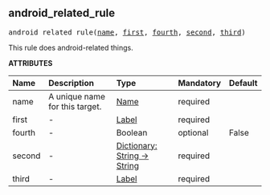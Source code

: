 <!-- Generated with Stardoc: http://skydoc.bazel.build -->



<a id="android_related_rule"></a>

## android_related_rule

<pre>
android_related_rule(<a href="#android_related_rule-name">name</a>, <a href="#android_related_rule-first">first</a>, <a href="#android_related_rule-fourth">fourth</a>, <a href="#android_related_rule-second">second</a>, <a href="#android_related_rule-third">third</a>)
</pre>

This rule does android-related things.

**ATTRIBUTES**


| Name  | Description | Type | Mandatory | Default |
| :------------- | :------------- | :------------- | :------------- | :------------- |
| <a id="android_related_rule-name"></a>name |  A unique name for this target.   | <a href="https://bazel.build/docs/build-ref.html#name">Name</a> | required |  |
| <a id="android_related_rule-first"></a>first |  -   | <a href="https://bazel.build/docs/build-ref.html#labels">Label</a> | required |  |
| <a id="android_related_rule-fourth"></a>fourth |  -   | Boolean | optional | False |
| <a id="android_related_rule-second"></a>second |  -   | <a href="https://bazel.build/docs/skylark/lib/dict.html">Dictionary: String -> String</a> | required |  |
| <a id="android_related_rule-third"></a>third |  -   | <a href="https://bazel.build/docs/build-ref.html#labels">Label</a> | required |  |


